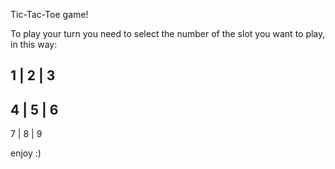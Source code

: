 Tic-Tac-Toe game!

To play your turn you need to select the number of the slot you want to play,
in this way:

 1 | 2 | 3 
 ---------
 4 | 5 | 6
 ---------
 7 | 8 | 9
 
 enjoy :)
